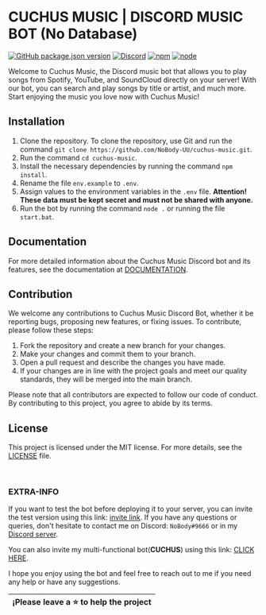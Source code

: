 # CUCHUS MUSIC | DISCORD MUSIC BOT (No Database)

[![GitHub package.json version](https://img.shields.io/github/package-json/v/NoBody-UU/cuchus-music.svg)](https://github.com/NoBody-UU/cuchus-music)
[![Discord](https://img.shields.io/discord/644672989014523940.svg)](https://discord.gg/MqNKpdrGjw)
[![npm](https://img.shields.io/npm/v/npm.svg)](https://www.npmjs.com/)
[![node](https://img.shields.io/node/v/discord.js.svg)](https://nodejs.org/)

Welcome to Cuchus Music, the Discord music bot that allows you to play songs from Spotify, YouTube, and SoundCloud directly on your server! With our bot, you can search and play songs by title or artist, and much more. Start enjoying the music you love now with Cuchus Music!

## Installation

1. Clone the repository. To clone the repository, use Git and run the command `git clone https://github.com/NoBody-UU/cuchus-music.git`.
2. Run the command `cd cuchus-music`.
3. Install the necessary dependencies by running the command `npm install`.
4. Rename the file `env.example` to `.env`.
5. Assign values to the environment variables in the `.env` file. **Attention! These data must be kept secret and must not be shared with anyone.**
6. Run the bot by running the command `node .` or running the file `start.bat`.

## Documentation

For more detailed information about the Cuchus Music Discord bot and its features, see the documentation at [DOCUMENTATION](https://doc-cuchusmusic.nobody-dev.me).

## Contribution

We welcome any contributions to Cuchus Music Discord Bot, whether it be reporting bugs, proposing new features, or fixing issues. To contribute, please follow these steps:

1. Fork the repository and create a new branch for your changes.
2. Make your changes and commit them to your branch.
3. Open a pull request and describe the changes you have made.
4. If your changes are in line with the project goals and meet our quality standards, they will be merged into the main branch.

Please note that all contributors are expected to follow our code of conduct. By contributing to this project, you agree to abide by its terms.

## License

This project is licensed under the MIT license. For more details, see the [LICENSE](LICENSE) file.

<br>

### EXTRA-INFO

If you want to test the bot before deploying it to your server, you can invite the test version using this link: [invite link](https://discord.com/api/oauth2/authorize?client_id=1033487955509137570&permissions=8&scope=bot%20applications.commands).
If you have any questions or queries, don't hesitate to contact me on Discord: `NoBody#9666` or in my [Discord server]().

You can also invite my multi-functional bot(**CUCHUS**) using this link: [CLICK HERE]().

I hope you enjoy using the bot and feel free to reach out to me if you need any help or have any suggestions.


| ¡Please leave a ⭐ to help the project|
|----------------------------------------------|
